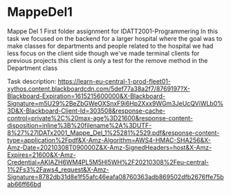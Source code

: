 # MappeDel1
Mappe Del 1 
First folder assignment for IDATT2001-Programmering
In this task we focused on the backend for a larger hospital where the goal was to make classes for departments and people related to the hospital
we had less focus on the client side though we've made terminal clients for previous projects
this client is only a test for the remove method in the Department class

Task description:
https://learn-eu-central-1-prod-fleet01-xythos.content.blackboardcdn.com/5def77a38a2f7/8769197?X-Blackboard-Expiration=1615215600000&X-Blackboard-Signature=m5U29%2BeZbGWeOXSnxF9i6Hp2Xxx9WGm3JeUcQViWLb0%3D&X-Blackboard-Client-Id=303508&response-cache-control=private%2C%20max-age%3D21600&response-content-disposition=inline%3B%20filename%2A%3DUTF-8%27%27IDATx2001_Mappe_Del_1%25281%2529.pdf&response-content-type=application%2Fpdf&X-Amz-Algorithm=AWS4-HMAC-SHA256&X-Amz-Date=20210308T090000Z&X-Amz-SignedHeaders=host&X-Amz-Expires=21600&X-Amz-Credential=AKIAZH6WM4PL5M5HI5WH%2F20210308%2Feu-central-1%2Fs3%2Faws4_request&X-Amz-Signature=8782db31d8e1f55afc46eafa08760363adb869502dfb2676ffe75bab66ff66bd
